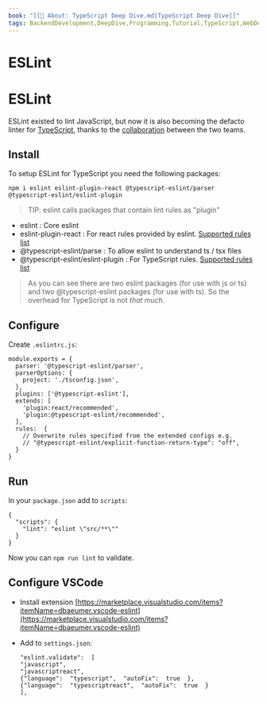 ```yaml
---
book: "[[📓 About꞉ TypeScript Deep Dive.md|TypeScript Deep Dive]]"
tags: BackendDevelopment,DeepDive,Programming,Tutorial,TypeScript,WebDevelopment
---
```


# ESLint

# ESLint

ESLint existed to lint JavaScript, but now it is also becoming the defacto linter for [TypeScript](https://github.com/Microsoft/TypeScript/issues/29288), thanks to the [collaboration](https://eslint.org/blog/2019/01/future-typescript-eslint) between the two teams.

## Install

To setup ESLint for TypeScript you need the following packages:

```
npm i eslint eslint-plugin-react @typescript-eslint/parser @typescript-eslint/eslint-plugin
```

> TIP: eslint calls packages that contain lint rules as "plugin"

- eslint : Core eslint
- eslint-plugin-react : For react rules provided by eslint. [Supported rules list](https://github.com/yannickcr/eslint-plugin-react#list-of-supported-rules)
- @typescript-eslint/parse : To allow eslint to understand ts / tsx files
- @typescript-eslint/eslint-plugin : For TypeScript rules. [Supported rules list](https://github.com/typescript-eslint/typescript-eslint/tree/master/packages/eslint-plugin#supported-rules)

> As you can see there are two eslint packages (for use with js or ts) and two @typescript-eslint packages (for use with ts). So the overhead for TypeScript is not _that much_.

## Configure

Create `.eslintrc.js`:

```
module.exports = {
  parser: '@typescript-eslint/parser',
  parserOptions: {
    project: './tsconfig.json',
  },
  plugins: ['@typescript-eslint'],
  extends: [
    'plugin:react/recommended',
    'plugin:@typescript-eslint/recommended',
  ],
  rules:  {
    // Overwrite rules specified from the extended configs e.g. 
    // "@typescript-eslint/explicit-function-return-type": "off",
  }
}
```

## Run

In your `package.json` add to `scripts`:

```
{
  "scripts": {
    "lint": "eslint \"src/**\""
  }
}
```

Now you can `npm run lint` to validate.

## Configure VSCode

- Install extension [https://marketplace.visualstudio.com/items?itemName=dbaeumer.vscode-eslint](https://marketplace.visualstudio.com/items?itemName=dbaeumer.vscode-eslint)
- Add to `settings.json`:
    
    ```
    "eslint.validate":  [
    "javascript",
    "javascriptreact",
    {"language":  "typescript",  "autoFix":  true  },
    {"language":  "typescriptreact",  "autoFix":  true  }
    ],
    ```
